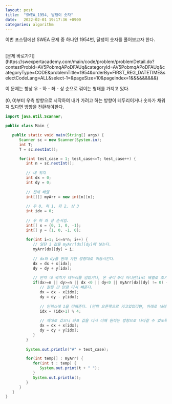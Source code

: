 ```yaml
---
layout: post
title:  "SWEA_1954, 달팽이 숫자"
date:   2022-02-01 19:17:36 +0900
categories: algorithm
---
```

이번 포스팅에선 SWEA 문제 중 하나인 1954번, 달팽이 숫자를 풀어보고자 한다.


<br>
[문제 바로가기](https://swexpertacademy.com/main/code/problem/problemDetail.do?contestProbId=AV5PobmqAPoDFAUq&categoryId=AV5PobmqAPoDFAUq&categoryType=CODE&problemTitle=1954&orderBy=FIRST_REG_DATETIME&selectCodeLang=ALL&select-1=&pageSize=10&pageIndex=1&&&&&&&&&)

이 문제는 항상 우 - 하 - 좌 - 상 순으로 꺾이는 형태를 가지고 있다.<br><br>
(0, 0)부터 우측 방향으로 시작하여 내가 가려고 하는 방향이 테두리이거나 숫자가 채워져 있다면 방향을 전환해야한다.

```java
import java.util.Scanner;

public class Main {

   public static void main(String[] args) {
      Scanner sc = new Scanner(System.in);
      int T;
      T = sc.nextInt();

      for(int test_case = 1; test_case<=T; test_case++) {
         int n = sc.nextInt();
         
         // 내 위치
         int dx = 0;
         int dy = 0;
         
         // 전체 배열
         int[][] myArr = new int[n][n];
         
         // 우 0, 하 1, 좌 2, 상 3
         int idx = 0;
         
         // 우 하 좌 상 순서임.
         int[] x = {0, 1, 0, -1};
         int[] y = {1, 0, -1, 0};
         
         for(int i=1; i<=n*n; i++) {
            // 일단 i 값을 myArr[dx][dy]에 넣는다.
            myArr[dx][dy] = i;
            
            // dx와 dy를 원래 가던 방향대로 이동시킨다.
            dx = dx + x[idx];
            dy = dy + y[idx];
            
            // 만약 내 위치가 테두리를 넘었거나, 온 곳이 0이 아니면(int 배열로 초기화해서 default 값 0임)
            if(dx>=n || dy>=n || dx <0 || dy<0 || myArr[dx][dy] != 0) {
               // 잘못 간 만큼 다시 빼준다.
               dx = dx - x[idx];
               dy = dy - y[idx];
               
               // 인덱스에 1을 더해준다. (만약 오른쪽으로 가고있었다면, 아래로 내려갈 수 있도록)
               idx = (idx+1) % 4;
               
               // 제대로 갔으니 좌표 값을 다시 더해 원하는 방향으로 나아갈 수 있도록 한다.
               dx = dx + x[idx];
               dy = dy + y[idx];
            }
         }
         
		 System.out.println("#" + test_case);

         for(int temp[] : myArr) {
            for(int t : temp) {
               System.out.print(t + " ");
            }
            System.out.println();
         }      
      }
   }
}

```
